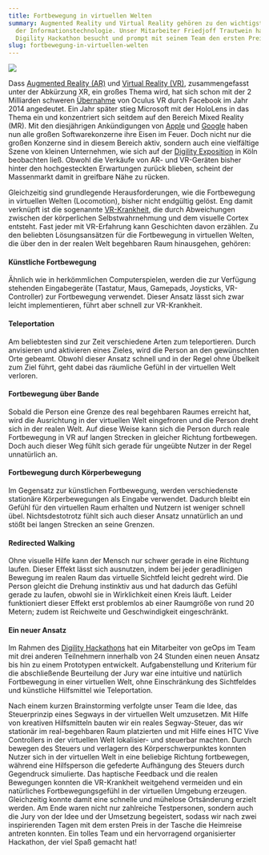 ```yaml
---
title: Fortbewegung in virtuellen Welten
summary: Augmented Reality und Virtual Reality gehören zu den wichtigsten Trends
  der Informationstechnologie. Unser Mitarbeiter Friedjoff Trautwein hat den
  Digility Hackathon besucht und prompt mit seinem Team den ersten Preis geholt.
slug: fortbewegung-in-virtuellen-welten
---
```

![](/images/blog/fortbewegung-in-virtuellen-welten/Digility.png)

Dass [Augmented Reality (AR)](https://de.wikipedia.org/wiki/Erweiterte_Realit%25C3%25A4t) und [Virtual Reality (VR)](https://de.wikipedia.org/wiki/Virtuelle_Realit%25C3%25A4t), zusammengefasst unter der Abkürzung XR, ein großes Thema wird, hat sich schon mit der 2 Milliarden schweren [Übernahme](http://www.faz.net/aktuell/wirtschaft/netzwirtschaft/der-facebook-boersengang/datenbrillen-entwickler-facebook-kauft-startup-oculus-12864353.html) von Oculus VR durch Facebook im Jahr 2014 angedeutet. Ein Jahr später stieg Microsoft mit der HoloLens in das Thema ein und konzentriert sich seitdem auf den Bereich Mixed Reality (MR). Mit den diesjährigen Ankündigungen von [Apple](https://developer.apple.com/arkit/) und [Google](https://www.blog.google/products/google-vr/latest-vr-and-ar-google-io/) haben nun alle großen Softwarekonzerne ihre Eisen im Feuer. Doch nicht nur die großen Konzerne sind in diesem Bereich aktiv, sondern auch eine vielfältige Szene von kleinen Unternehmen, wie sich auf der [Digility Exposition](http://www.digility.de/index.php?id=exposition) in Köln beobachten ließ. Obwohl die Verkäufe von AR- und VR-Geräten bisher hinter den hochgesteckten Erwartungen zurück blieben, scheint der Massenmarkt damit in greifbare Nähe zu rücken.

Gleichzeitig sind grundlegende Herausforderungen, wie die Fortbewegung in virtuellen Welten (Locomotion), bisher nicht endgültig gelöst. Eng damit verknüpft ist die sogenannte [VR-Krankheit](https://de.wikipedia.org/wiki/VR-Krankheit), die durch Abweichungen zwischen der körperlichen Selbstwahrnehmung und dem visuelle Cortex entsteht. Fast jeder mit VR-Erfahrung kann Geschichten davon erzählen. Zu den beliebten Lösungsansätzen für die Fortbewegung in virtuellen Welten, die über den in der realen Welt begehbaren Raum hinausgehen, gehören:

#### Künstliche Fortbewegung

Ähnlich wie in herkömmlichen Computerspielen, werden die zur Verfügung stehenden Eingabegeräte (Tastatur, Maus, Gamepads, Joysticks, VR-Controller) zur Fortbewegung verwendet. Dieser Ansatz lässt sich zwar leicht implementieren, führt aber schnell zur VR-Krankheit.

#### Teleportation

Am beliebtesten sind zur Zeit verschiedene Arten zum teleportieren. Durch anvisieren und aktivieren eines Zieles, wird die Person an den gewünschten Orte gebeamt. Obwohl dieser Ansatz schnell und in der Regel ohne Übelkeit zum Ziel führt, geht dabei das räumliche Gefühl in der virtuellen Welt verloren.

#### Fortbewegung über Bande

Sobald die Person eine Grenze des real begehbaren Raumes erreicht hat, wird die Ausrichtung in der virtuellen Welt eingefroren und die Person dreht sich in der realen Welt. Auf diese Weise kann sich die Person durch reale Fortbewegung in VR auf langen Strecken in gleicher Richtung fortbewegen. Doch auch dieser Weg fühlt sich gerade für ungeübte Nutzer in der Regel unnatürlich an.

#### Fortbewegung durch Körperbewegung

Im Gegensatz zur künstlichen Fortbewegung, werden verschiedenste stationäre Körperbewegungen als Eingabe verwendet. Dadurch bleibt ein Gefühl für den virtuellen Raum erhalten und Nutzern ist weniger schnell übel. Nichtsdestotrotz fühlt sich auch dieser Ansatz unnatürlich an und stößt bei langen Strecken an seine Grenzen.

#### Redirected Walking

Ohne visuelle Hilfe kann der Mensch nur schwer gerade in eine Richtung laufen. Dieser Effekt lässt sich ausnutzen, indem bei jeder geradlinigen Bewegung im realen Raum das virtuelle Sichtfeld leicht gedreht wird. Die Person gleicht die Drehung instinktiv aus und hat dadurch das Gefühl gerade zu laufen, obwohl sie in Wirklichkeit einen Kreis läuft. Leider funktioniert dieser Effekt erst problemlos ab einer Raumgröße von rund 20 Metern; zudem ist Reichweite und Geschwindigkeit eingeschränkt.

#### Ein neuer Ansatz

Im Rahmen des [Digility Hackathons](http://www.digility.de/index.php?id=hackathon) hat ein Mitarbeiter von geOps im Team mit drei anderen Teilnehmern innerhalb von 24 Stunden einen neuen Ansatz bis hin zu einem Prototypen entwickelt. Aufgabenstellung und Kriterium für die abschließende Beurteilung der Jury war eine intuitive und natürlich Fortbewegung in einer virtuellen Welt, ohne Einschränkung des Sichtfeldes und künstliche Hilfsmittel wie Teleportation.

Nach einem kurzen Brainstorming verfolgte unser Team die Idee, das Steuerprinzip eines Segways in der virtuellen Welt umzusetzen. Mit Hilfe von kreativen Hilfsmitteln bauten wir ein reales Segway-Steuer, das wir stationär im real-begehbaren Raum platzierten und mit Hilfe eines HTC Vive Controllers in der virtuellen Welt lokalisier- und steuerbar machten. Durch bewegen des Steuers und verlagern des Körperschwerpunktes konnten Nutzer sich in der virtuellen Welt in eine beliebige Richtung fortbewegen, während eine Hilfsperson die gefederte Aufhängung des Steuers durch Gegendruck simulierte. Das haptische Feedback und die realen Bewegungen konnten die VR-Krankheit weitgehend vermeiden und ein natürliches Fortbewegungsgefühl in der virtuellen Umgebung erzeugen. Gleichzeitig konnte damit eine schnelle und mühelose Ortsänderung erzielt werden. Am Ende waren nicht nur zahlreiche Testpersonen, sondern auch die Jury von der Idee und der Umsetzung begeistert, sodass wir nach zwei inspirierenden Tagen mit dem ersten Preis in der Tasche die Heimreise antreten konnten. Ein tolles Team und ein hervorragend organisierter Hackathon, der viel Spaß gemacht hat!